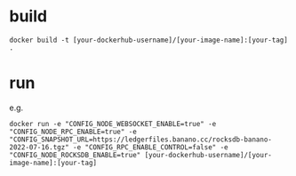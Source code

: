# build #
`docker build -t [your-dockerhub-username]/[your-image-name]:[your-tag] .`

# run #
e.g.

`docker run -e "CONFIG_NODE_WEBSOCKET_ENABLE=true" -e "CONFIG_NODE_RPC_ENABLE=true" -e "CONFIG_SNAPSHOT_URL=https://ledgerfiles.banano.cc/rocksdb-banano-2022-07-16.tgz" -e "CONFIG_RPC_ENABLE_CONTROL=false" -e "CONFIG_NODE_ROCKSDB_ENABLE=true" [your-dockerhub-username]/[your-image-name]:[your-tag]`